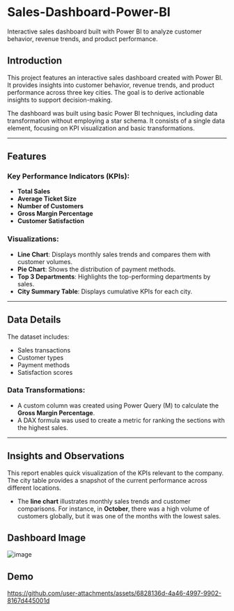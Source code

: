 # Sales-Dashboard-Power-BI

Interactive sales dashboard built with Power BI to analyze customer behavior, revenue trends, and product performance.

## Introduction

This project features an interactive sales dashboard created with Power BI. It provides insights into customer behavior, revenue trends, and product performance across three key cities. The goal is to derive actionable insights to support decision-making.

The dashboard was built using basic Power BI techniques, including data transformation without employing a star schema. It consists of a single data element, focusing on KPI visualization and basic transformations.

---

## Features

### Key Performance Indicators (KPIs):
- **Total Sales**  
- **Average Ticket Size**  
- **Number of Customers**  
- **Gross Margin Percentage**  
- **Customer Satisfaction**

### Visualizations:
- **Line Chart**: Displays monthly sales trends and compares them with customer volumes.
- **Pie Chart**: Shows the distribution of payment methods.  
- **Top 3 Departments**: Highlights the top-performing departments by sales.  
- **City Summary Table**: Displays cumulative KPIs for each city.

---

## Data Details

The dataset includes:
- Sales transactions  
- Customer types  
- Payment methods  
- Satisfaction scores  

### Data Transformations:
- A custom column was created using Power Query (M) to calculate the **Gross Margin Percentage**.  
- A DAX formula was used to create a metric for ranking the sections with the highest sales.  

---

## Insights and Observations

This report enables quick visualization of the KPIs relevant to the company. The city table provides a snapshot of the current performance across different locations.  

- The **line chart** illustrates monthly sales trends and customer comparisons. For instance, in **October**, there was a high volume of customers globally, but it was one of the months with the lowest sales.  


## Dashboard Image
![image](https://github.com/user-attachments/assets/306edb48-9024-492f-9098-a17cc9eaa371)

## Demo

https://github.com/user-attachments/assets/6828136d-4a46-4997-9902-8167d445001d




